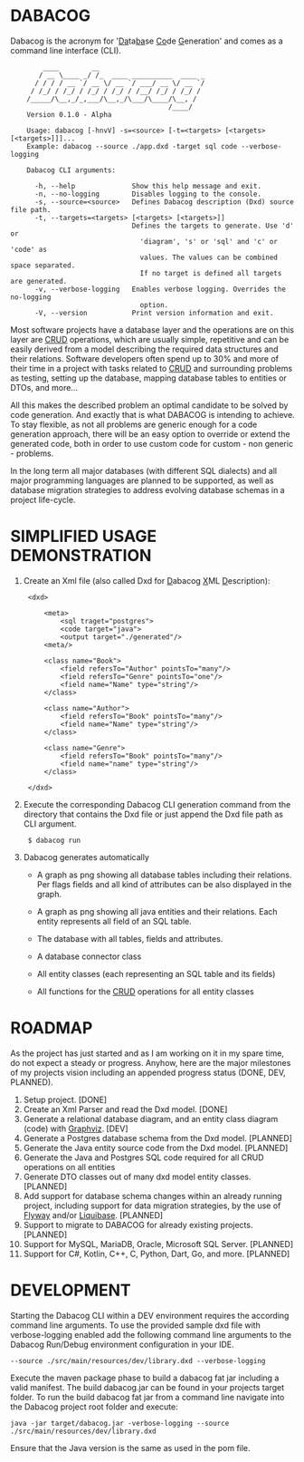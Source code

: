 # DABACOG

Dabacog is the acronym for '<ins>Da</ins>ta<ins>ba</ins>se <ins>Co</ins>de <ins>G</ins>eneration'
and comes as a command line interface (CLI).

            ____        __
           / __ \____ _/ /_  ____ __________  ____ _
          / / / / __ `/ __ \/ __ `/ ___/ __ \/ __ `/
         / /_/ / /_/ / /_/ / /_/ / /__/ /_/ / /_/ /
        /_____/\__,_/_,___/\__,_/\___/\____/\__, /
                                           /____/
        Version 0.1.0 - Alpha

        Usage: dabacog [-hnvV] -s=<source> [-t=<targets> [<targets> [<targets>]]]...
        Example: dabacog --source ./app.dxd -target sql code --verbose-logging

        Dabacog CLI arguments:

          -h, --help              Show this help message and exit.
          -n, --no-logging        Disables logging to the console.
          -s, --source=<source>   Defines Dabacog description (Dxd) source file path.
          -t, --targets=<targets> [<targets> [<targets>]]
                                  Defines the targets to generate. Use 'd' or
                                    'diagram', 's' or 'sql' and 'c' or 'code' as
                                    values. The values can be combined space separated.
                                    If no target is defined all targets are generated.
          -v, --verbose-logging   Enables verbose logging. Overrides the no-logging
                                    option.
          -V, --version           Print version information and exit.

Most software projects have a database layer and the operations are on this layer are
[CRUD](https://en.wikipedia.org/wiki/Create,_read,_update_and_delete) operations, which are
usually simple, repetitive and can be easily derived from a model describing the required
data structures and their relations.
Software developers often spend up to 30% and more of their time in a project with tasks
related to [CRUD](https://en.wikipedia.org/wiki/Create,_read,_update_and_delete) and
surrounding problems as testing, setting up the database, mapping database tables to entities
or DTOs, and more... 

All this makes the described problem an optimal candidate to be solved by code generation. And
exactly that is what DABACOG is intending to achieve. To stay flexible, as not all problems are
generic enough for a code generation approach, there will be an easy option to override or extend
the generated code, both in order to use custom code for custom - non generic - problems.

In the long term all major databases (with different SQL dialects) and all major programming
languages are planned to be supported, as well as database migration strategies to address
evolving database schemas in a project life-cycle.

# SIMPLIFIED USAGE DEMONSTRATION 

1. Create an Xml file (also called Dxd for <ins>D</ins>abacog <ins>X</ins>ML <ins>D</ins>escription):

        <dxd>

            <meta>
                <sql traget="postgres">
                <code target="java">
                <output target="./generated"/>
            <meta/>

            <class name="Book">
                <field refersTo="Author" pointsTo="many"/>
                <field refersTo="Genre" pointsTo="one"/>
                <field name="Name" type="string"/>
            </class>

            <class name="Author">
                <field refersTo="Book" pointsTo="many"/>
                <field name="Name" type="string"/>
            </class>

            <class name="Genre">
                <field refersTo="Book" pointsTo="many"/>
                <field name="name" type="string"/>
            </class>

        </dxd>

2. Execute the corresponding Dabacog CLI generation command from the directory that contains the Dxd
file or just append the Dxd file path as CLI argument.

        $ dabacog run

3. Dabacog generates automatically

    - A graph as png showing all database tables including their relations. Per flags fields and all
    kind of attributes can be also displayed in the graph.

    - A graph as png showing all java entities and their relations. Each entity represents all
    field of an SQL table.

    - The database with all tables, fields and attributes.

    - A database connector class

    - All entity classes (each representing an SQL table and its fields)

    - All functions for the [CRUD](https://en.wikipedia.org/wiki/Create,_read,_update_and_delete)
    operations for all entity classes

# ROADMAP

As the project has just started and as I am working on it in my spare time, do not expect a steady
or progress. Anyhow, here are the major milestones of my projects vision including an appended
progress status (DONE, DEV, PLANNED).

1. Setup project. [DONE]
2. Create an Xml Parser and read the Dxd model. [DONE]
3. Generate a relational database diagram, and an entity class diagram (code) with
[Graphviz](https://www.graphviz.org/). [DEV]
4. Generate a Postgres database schema from the Dxd model. [PLANNED]
5. Generate the Java entity source code from the Dxd model. [PLANNED]
6. Generate the Java and Postgres SQL code required for all CRUD operations on all entities
7. Generate DTO classes out of many dxd model entity classes. [PLANNED]
8. Add support for database schema changes within an already running project, including support for
data migration strategies, by the use of [Flyway](https://flywaydb.org) and/or
[Liquibase](https://www.liquibase.org/). [PLANNED]
9. Support to migrate to DABACOG for already existing projects. [PLANNED]
10. Support for MySQL, MariaDB, Oracle, Microsoft SQL Server. [PLANNED]
11. Support for C#, Kotlin, C++, C, Python, Dart, Go, and more. [PLANNED]

# DEVELOPMENT

Starting the Dabacog CLI within a DEV environment requires the according command line arguments. To
use the provided sample dxd file with verbose-logging enabled add the following command line
arguments to the Dabacog Run/Debug environment configuration in your IDE. 

    --source ./src/main/resources/dev/library.dxd --verbose-logging

Execute the maven package phase to build a dabacog fat jar including a valid manifest. The build
dabacog.jar can be found in your projects target folder. To run the build dabacog fat jar from a
command line navigate into the Dabacog project root folder and execute:

    java -jar target/dabacog.jar -verbose-logging --source ./src/main/resources/dev/library.dxd

Ensure that the Java version is the same as used in the pom file.
